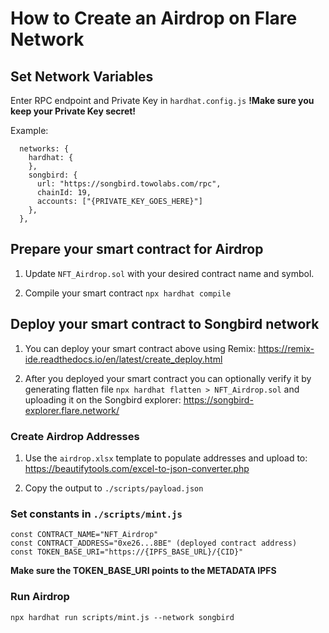 # How to Create an Airdrop on Flare Network

## Set Network Variables

Enter RPC endpoint and Private Key in `hardhat.config.js` **!Make sure you keep your Private Key secret!**

Example:

```
  networks: {
    hardhat: {
    },
    songbird: {
      url: "https://songbird.towolabs.com/rpc",
      chainId: 19,
      accounts: ["{PRIVATE_KEY_GOES_HERE}"]
    },
  },
```

## Prepare your smart contract for Airdrop

1. Update `NFT_Airdrop.sol` with your desired contract name and symbol.

2. Compile your smart contract `npx hardhat compile`

## Deploy your smart contract to Songbird network

1. You can deploy your smart contract above using Remix: https://remix-ide.readthedocs.io/en/latest/create_deploy.html

2. After you deployed your smart contract you can optionally verify it by generating flatten file `npx hardhat flatten > NFT_Airdrop.sol` and uploading it on the Songbird explorer: https://songbird-explorer.flare.network/

### Create Airdrop Addresses

1. Use the `airdrop.xlsx` template to populate addresses and upload to: https://beautifytools.com/excel-to-json-converter.php

2. Copy the output to `./scripts/payload.json`

### Set constants in `./scripts/mint.js`

```
const CONTRACT_NAME="NFT_Airdrop"
const CONTRACT_ADDRESS="0xe26...8BE" (deployed contract address)
const TOKEN_BASE_URI="https://{IPFS_BASE_URL}/{CID}"
```

**Make sure the TOKEN_BASE_URI points to the METADATA IPFS**

### Run Airdrop

`npx hardhat run scripts/mint.js --network songbird`
